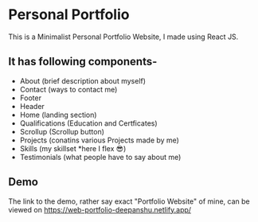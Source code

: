 
# Personal Portfolio

This is a Minimalist Personal Portfolio Website, I made using React JS.


## It has following components-

- About (brief description about myself)
- Contact (ways to contact me)
- Footer
- Header
- Home (landing section)
- Qualifications (Education and Certficates)
- Scrollup (Scrollup button)
- Projects (conatins various Projects made by me)
- Skills (my skillset *here I flex 😎)
- Testimonials (what people have to say about me)


## Demo

The link to the demo, rather say exact "Portfolio Website" of mine, can be viewed on https://web-portfolio-deepanshu.netlify.app/